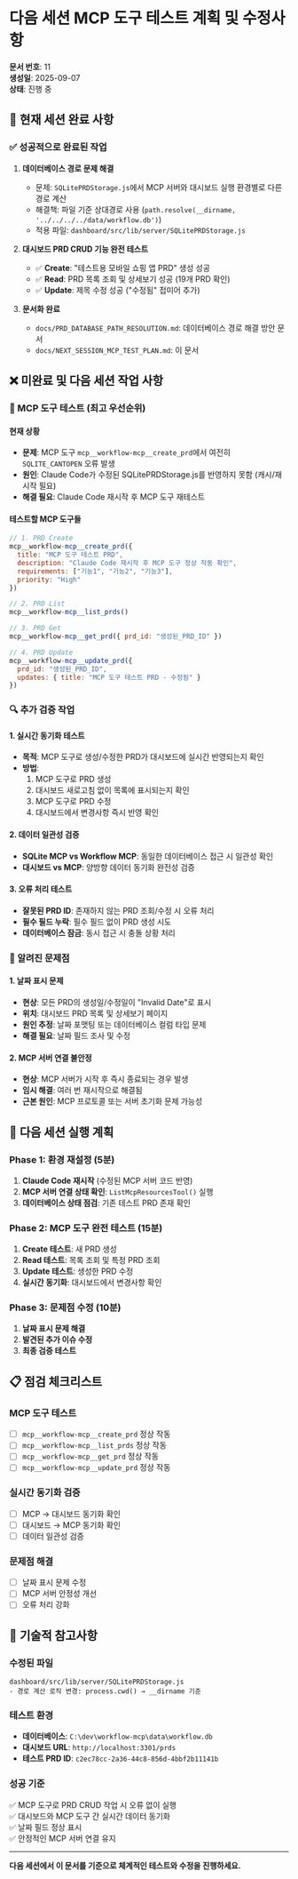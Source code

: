 # 다음 세션 MCP 도구 테스트 계획 및 수정사항

**문서 번호**: 11  
**생성일**: 2025-09-07  
**상태**: 진행 중  

## 🎉 현재 세션 완료 사항

### ✅ 성공적으로 완료된 작업
1. **데이터베이스 경로 문제 해결**
   - 문제: `SQLitePRDStorage.js`에서 MCP 서버와 대시보드 실행 환경별로 다른 경로 계산
   - 해결책: 파일 기준 상대경로 사용 (`path.resolve(__dirname, '../../../../data/workflow.db')`)
   - 적용 파일: `dashboard/src/lib/server/SQLitePRDStorage.js`

2. **대시보드 PRD CRUD 기능 완전 테스트**
   - ✅ **Create**: "테스트용 모바일 쇼핑 앱 PRD" 생성 성공
   - ✅ **Read**: PRD 목록 조회 및 상세보기 성공 (19개 PRD 확인)
   - ✅ **Update**: 제목 수정 성공 ("수정됨" 접미어 추가)

3. **문서화 완료**
   - `docs/PRD_DATABASE_PATH_RESOLUTION.md`: 데이터베이스 경로 해결 방안 문서
   - `docs/NEXT_SESSION_MCP_TEST_PLAN.md`: 이 문서

## ❌ 미완료 및 다음 세션 작업 사항

### 🔧 MCP 도구 테스트 (최고 우선순위)

#### 현재 상황
- **문제**: MCP 도구 `mcp__workflow-mcp__create_prd`에서 여전히 `SQLITE_CANTOPEN` 오류 발생
- **원인**: Claude Code가 수정된 SQLitePRDStorage.js를 반영하지 못함 (캐시/재시작 필요)
- **해결 필요**: Claude Code 재시작 후 MCP 도구 재테스트

#### 테스트할 MCP 도구들
```javascript
// 1. PRD Create
mcp__workflow-mcp__create_prd({
  title: "MCP 도구 테스트 PRD",
  description: "Claude Code 재시작 후 MCP 도구 정상 작동 확인",
  requirements: ["기능1", "기능2", "기능3"],
  priority: "High"
})

// 2. PRD List
mcp__workflow-mcp__list_prds()

// 3. PRD Get
mcp__workflow-mcp__get_prd({ prd_id: "생성된_PRD_ID" })

// 4. PRD Update  
mcp__workflow-mcp__update_prd({
  prd_id: "생성된_PRD_ID",
  updates: { title: "MCP 도구 테스트 PRD - 수정됨" }
})
```

### 🔍 추가 검증 작업

#### 1. 실시간 동기화 테스트
- **목적**: MCP 도구로 생성/수정한 PRD가 대시보드에 실시간 반영되는지 확인
- **방법**: 
  1. MCP 도구로 PRD 생성
  2. 대시보드 새로고침 없이 목록에 표시되는지 확인
  3. MCP 도구로 PRD 수정
  4. 대시보드에서 변경사항 즉시 반영 확인

#### 2. 데이터 일관성 검증
- **SQLite MCP vs Workflow MCP**: 동일한 데이터베이스 접근 시 일관성 확인
- **대시보드 vs MCP**: 양방향 데이터 동기화 완전성 검증

#### 3. 오류 처리 테스트
- **잘못된 PRD ID**: 존재하지 않는 PRD 조회/수정 시 오류 처리
- **필수 필드 누락**: 필수 필드 없이 PRD 생성 시도
- **데이터베이스 잠금**: 동시 접근 시 충돌 상황 처리

### 🐛 알려진 문제점

#### 1. 날짜 표시 문제
- **현상**: 모든 PRD의 생성일/수정일이 "Invalid Date"로 표시
- **위치**: 대시보드 PRD 목록 및 상세보기 페이지
- **원인 추정**: 날짜 포맷팅 또는 데이터베이스 컬럼 타입 문제
- **해결 필요**: 날짜 필드 조사 및 수정

#### 2. MCP 서버 연결 불안정
- **현상**: MCP 서버가 시작 후 즉시 종료되는 경우 발생
- **임시 해결**: 여러 번 재시작으로 해결됨
- **근본 원인**: MCP 프로토콜 또는 서버 초기화 문제 가능성

## 🎯 다음 세션 실행 계획

### Phase 1: 환경 재설정 (5분)
1. **Claude Code 재시작** (수정된 MCP 서버 코드 반영)
2. **MCP 서버 연결 상태 확인**: `ListMcpResourcesTool()` 실행
3. **데이터베이스 상태 점검**: 기존 테스트 PRD 존재 확인

### Phase 2: MCP 도구 완전 테스트 (15분)
1. **Create 테스트**: 새 PRD 생성
2. **Read 테스트**: 목록 조회 및 특정 PRD 조회
3. **Update 테스트**: 생성한 PRD 수정
4. **실시간 동기화**: 대시보드에서 변경사항 확인

### Phase 3: 문제점 수정 (10분)
1. **날짜 표시 문제 해결**
2. **발견된 추가 이슈 수정**
3. **최종 검증 테스트**

## 📋 점검 체크리스트

### MCP 도구 테스트
- [ ] `mcp__workflow-mcp__create_prd` 정상 작동
- [ ] `mcp__workflow-mcp__list_prds` 정상 작동  
- [ ] `mcp__workflow-mcp__get_prd` 정상 작동
- [ ] `mcp__workflow-mcp__update_prd` 정상 작동

### 실시간 동기화 검증
- [ ] MCP → 대시보드 동기화 확인
- [ ] 대시보드 → MCP 동기화 확인
- [ ] 데이터 일관성 검증

### 문제점 해결
- [ ] 날짜 표시 문제 수정
- [ ] MCP 서버 안정성 개선
- [ ] 오류 처리 강화

## 🔧 기술적 참고사항

### 수정된 파일
```
dashboard/src/lib/server/SQLitePRDStorage.js
- 경로 계산 로직 변경: process.cwd() → __dirname 기준
```

### 테스트 환경
- **데이터베이스**: `C:\dev\workflow-mcp\data\workflow.db`
- **대시보드 URL**: `http://localhost:3301/prds`
- **테스트 PRD ID**: `c2ec78cc-2a36-44c8-856d-4bbf2b11141b`

### 성공 기준
✅ MCP 도구로 PRD CRUD 작업 시 오류 없이 실행  
✅ 대시보드와 MCP 도구 간 실시간 데이터 동기화  
✅ 날짜 필드 정상 표시  
✅ 안정적인 MCP 서버 연결 유지  

---

**다음 세션에서 이 문서를 기준으로 체계적인 테스트와 수정을 진행하세요.**